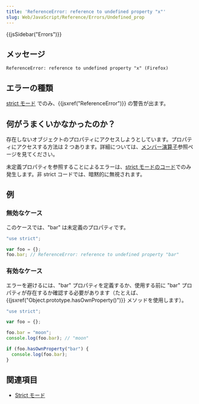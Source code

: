 ```yaml
---
title: 'ReferenceError: reference to undefined property "x"'
slug: Web/JavaScript/Reference/Errors/Undefined_prop
---
```


{{jsSidebar("Errors")}}

## メッセージ

```
ReferenceError: reference to undefined property "x" (Firefox)
```

## エラーの種類

[strict モード](/ja/docs/Web/JavaScript/Reference/Strict_mode) でのみ、{{jsxref("ReferenceError")}} の警告が出ます。

## 何がうまくいかなかったのか？

存在しないオブジェクトのプロパティにアクセスしようとしています。プロパティにアクセスする方法は 2 つあります。詳細については、[メンバー演算子](/ja/docs/Web/JavaScript/Reference/Operators/Property_Accessors)参照ページを見てください。

未定義プロパティを参照することによるエラーは、[strict モードのコード](/ja/docs/Web/JavaScript/Reference/Strict_mode)でのみ発生します。非 strict コードでは、暗黙的に無視されます。

## 例

### 無効なケース

このケースでは、"bar" は未定義のプロパティです。

```js example-bad
"use strict";

var foo = {};
foo.bar; // ReferenceError: reference to undefined property "bar"
```

### 有効なケース

エラーを避けるには、"bar" プロパティを定義するか、使用する前に "bar" プロパティが存在するか確認する必要があります（たとえば、{{jsxref("Object.prototype.hasOwnProperty()")}} メソッドを使用します）。

```js example-good
"use strict";

var foo = {};

foo.bar = "moon";
console.log(foo.bar); // "moon"

if (foo.hasOwnProperty("bar") {
  console.log(foo.bar);
}
```

## 関連項目

- [Strict モード](/ja/docs/Web/JavaScript/Reference/Strict_mode)
